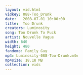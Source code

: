 ```yaml
---
layout: vid.html
vidkey: 088-Too_Drunk
date:   2008-07-01 10:00:00
title:  Too Drunk
creators: Luminosity
song: Too Drunk To Fuck
artist: Nouvelle Vague
width: 640
height: 480
fandoms: Family Guy
mp4: Luminosity-088-Too-Drunk.m4v
mp4size: 18.18 MB
collection: vids
---
```


  <div>
  
  </div>
  